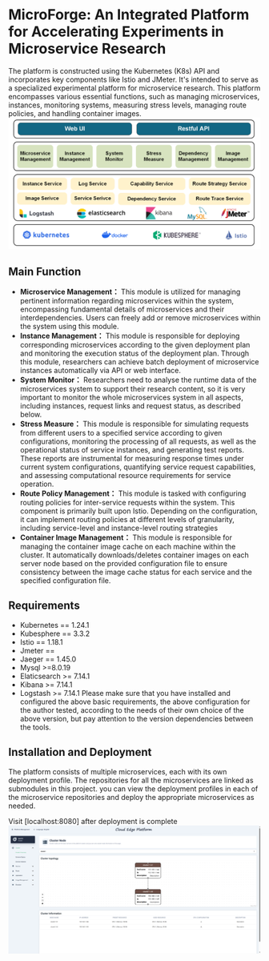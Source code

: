 # MicroForge: An Integrated Platform for Accelerating Experiments in Microservice Research

The platform is constructed using the Kubernetes (K8s) API and incorporates key components like Istio and JMeter. It's intended to serve as a specialized experimental platform for microservice research. This platform encompasses various essential functions, such as managing microservices, instances, monitoring systems, measuring stress levels, managing route policies, and handling container images.
![[Architectural Design of MicroForge]](pic/Architectural.png)
## Main Function

- **Microservice Management：** This module is utilized for managing pertinent information regarding microservices within the system, encompassing fundamental details of microservices and their interdependencies. Users can freely add or remove microservices within the system using this module.
- **Instance Management：** This module is responsible for deploying corresponding microservices according to the given deployment plan and monitoring the execution status of the deployment plan. Through this module, researchers can achieve batch deployment of microservice instances automatically via API or web interface.
- **System Monitor：** Researchers need to analyse the runtime data of the microservices system to support their research content, so it is very important to monitor the whole microservices system in all aspects, including instances, request links and request status, as described below.
- **Stress Measure：** This module is responsible for simulating requests from different users to a specified service according to given configurations, monitoring the processing of all requests, as well as the operational status of service instances, and generating test reports. These reports are instrumental for measuring response times under current system configurations, quantifying service request capabilities, and assessing computational resource requirements for service operation.
- **Route Policy Management：** This module is tasked with configuring routing policies for inter-service requests within the system. This component is primarily built upon Istio. Depending on the configuration, it can implement routing policies at different levels of granularity, including service-level and instance-level routing strategies
- **Container Image Management：** This module is responsible for managing the container image cache on each machine within the cluster. It automatically downloads/deletes container images on each server node based on the provided configuration file to ensure consistency between the image cache status for each service and the specified configuration file.
## Requirements
- Kubernetes == 1.24.1
- Kubesphere == 3.3.2
- Istio == 1.18.1
- Jmeter ==
- Jaeger == 1.45.0
- Mysql >=8.0.19
- Elaticsearch >= 7.14.1
- Kibana >= 7.14.1
- Logstash >= 7.14.1
  Please make sure that you have installed and configured the above basic requirements, the above configuration for the author tested, according to the needs of their own choice of the above version, but pay attention to the version dependencies between the tools.
## Installation and Deployment
The platform consists of multiple microservices, each with its own deployment profile. The repositories for all the microservices are linked as submodules in this project. you can view the deployment profiles in each of the microservice repositories and deploy the appropriate microservices as needed.

Visit [localhost:8080] after deployment is complete
![[FrontEnd]](pic/FrontEnd.png)